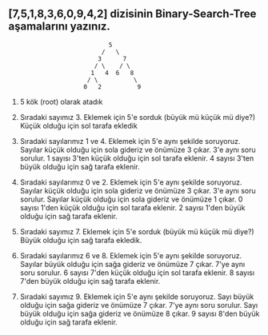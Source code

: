 ## [7,5,1,8,3,6,0,9,4,2] dizisinin Binary-Search-Tree aşamalarını yazınız.

```
                            5
                          /   \
                         3      7
                        / \    / \
                       1   4  6   8
                      / \          \
                     0   2          9
```
1.  5 kök (root) olarak atadık

2.  Sıradaki sayımız 3. Eklemek için 5'e sorduk (büyük mü küçük mü diye?) Küçük olduğu için sol tarafa ekledik

3.  Sıradaki sayılarımız 1 ve 4. Eklemek için 5'e aynı şekilde soruyoruz. Sayılar küçük olduğu için sola gideriz ve önümüze 3 çıkar. 3'e aynı soru sorulur. 1 sayısı 3'ten küçük olduğu için sol tarafa eklenir. 4 sayısı 3'ten büyük olduğu için sağ tarafa eklenir.

4.  Sıradaki sayılarımız 0 ve 2. Eklemek için 5'e aynı şekilde soruyoruz. Sayılar küçük olduğu için sola gideriz ve önümüze 3 çıkar. 3'e aynı soru sorulur. Sayılar küçük olduğu için sola gideriz ve önümüze 1 çıkar. 0 sayısı 1'den küçük olduğu için sol tarafa eklenir. 2 sayısı 1'den büyük olduğu için sağ tarafa eklenir.

5. Sıradaki sayımız 7. Eklemek için 5'e sorduk (büyük mü küçük mü diye?) Büyük olduğu için sağ tarafa ekledik.

6. Sıradaki sayılarımız 6 ve 8. Eklemek için 5'e aynı şekilde soruyoruz. Sayılar büyük olduğu için sağa gideriz ve önümüze 7 çıkar. 7'ye aynı soru sorulur. 6 sayısı 7'den küçük olduğu için sol tarafa eklenir. 8 sayısı 7'den büyük olduğu için sağ tarafa eklenir.

7. Sıradaki sayımız 9. Eklemek için 5'e aynı şekilde soruyoruz. Sayı büyük olduğu için sağa gideriz ve önümüze 7 çıkar. 7'ye aynı soru sorulur. Sayı büyük olduğu için sağa gideriz ve önümüze 8 çıkar. 9 sayısı 8'den büyük olduğu için sağ tarafa eklenir.